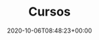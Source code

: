---
title : "Cursos"
description: "¡Bienvenido a la!"
lead: "¡Bienvenido a la!"
date: 2020-10-06T08:48:23+00:00
lastmod:
  - :git
  - lastmod
  - date
  - publishDate
draft: false
images: []
alias: ["/cursos/introduccion"]
math: false
---